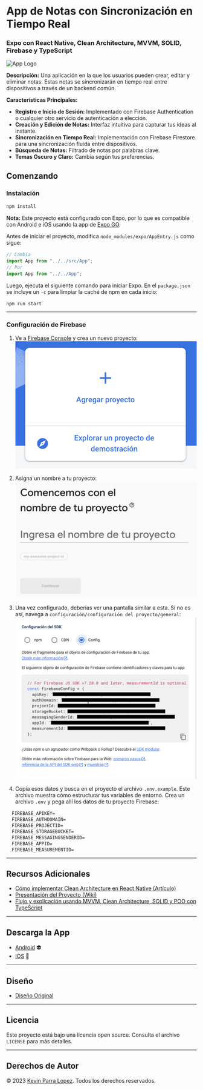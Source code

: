 
# App de Notas con Sincronización en Tiempo Real

### Expo con React Native, Clean Architecture, MVVM, SOLID, Firebase y TypeScript

![App Logo](/path/to/logo.png)

**Descripción:** Una aplicación en la que los usuarios pueden crear, editar y eliminar notas. Estas notas se sincronizarán en tiempo real entre dispositivos a través de un backend común.

**Características Principales:**

- **Registro e Inicio de Sesión:** Implementado con Firebase Authentication o cualquier otro servicio de autenticación a elección.
- **Creación y Edición de Notas:** Interfaz intuitiva para capturar tus ideas al instante.
- **Sincronización en Tiempo Real:** Implementación con Firebase Firestore para una sincronización fluida entre dispositivos.
- **Búsqueda de Notas:** Filtrado de notas por palabras clave.
- **Temas Oscuro y Claro:** Cambia según tus preferencias.


## Comenzando

### Instalación

```bash
npm install
```

**Nota:** Este proyecto está configurado con Expo, por lo que es compatible con Android e iOS usando la app de [Expo GO](https://expo.dev/client).

Antes de iniciar el proyecto, modifica `node_modules/expo/AppEntry.js` como sigue:

```javascript
// Cambia
import App from "../../src/App";
// Por
import App from "../../App";
```

Luego, ejecuta el siguiente comando para iniciar Expo. En el `package.json` se incluye un `-c` para limpiar la caché de npm en cada inicio:

```bash
npm run start
```

---

### Configuración de Firebase

1. Ve a [Firebase Console](https://console.firebase.google.com/?hl=es) y crea un nuevo proyecto:
   ![Nuevo proyecto firebase](/screenshots/1.firebase.png)

2. Asigna un nombre a tu proyecto:
   ![Nombre del proyecto firebase](/screenshots/2.firebase.png)

3. Una vez configurado, deberías ver una pantalla similar a esta. Si no es así, navega a `configuración/configuración del proyecto/general`:
   ![Configuración del proyecto firebase](/screenshots/3.firebase.png)

4. Copia esos datos y busca en el proyecto el archivo `.env.example`. Este archivo muestra cómo estructurar tus variables de entorno. Crea un archivo `.env` y pega allí los datos de tu proyecto Firebase:

```env
  FIREBASE_APIKEY=
  FIREBASE_AUTHDOMAIN=
  FIREBASE_PROJECTID=
  FIREBASE_STORAGEBUCKET=
  FIREBASE_MESSAGINGSENDERID=
  FIREBASE_APPID=
  FIREBASE_MEASUREMENTID=
```

---

## Recursos Adicionales

- [Cómo implementar Clean Architecture en React Native (Artículo)]()
- [Presentación del Proyecto (Wiki)]()
- [Flujo y explicación usando MVVM, Clean Architecture, SOLID y POO con TypeScript]()

---

## Descarga la App

- [Android]() 👽
- [IOS]() 🍎

---

## Diseño

- [Diseño Original]()

---

## Licencia

Este proyecto está bajo una licencia open source. Consulta el archivo `LICENSE` para más detalles.

---

## Derechos de Autor

© 2023 [Kevin Parra Lopez](https://kevinparralopez.com). Todos los derechos reservados.
